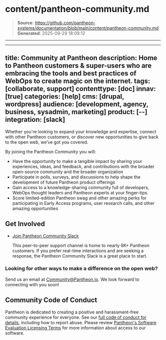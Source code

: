 # content/pantheon-community.md

> **Source**: https://github.com/pantheon-systems/documentation/blob/main/content/pantheon-community.md
> **Generated**: 2025-09-29 18:09:12

---

---
title: Community at Pantheon
description: Home to Pantheon customers & super-users who are embracing the tools and best practices of WebOps to create magic on the internet.
tags: [collaborate, support]
contenttype: [doc]
innav: [true]
categories: [help]
cms: [drupal, wordpress]
audience: [development, agency, business, sysadmin, marketing]
product: [--]
integration: [slack]
---

Whether you're looking to expand your knowledge and expertise, connect with other Pantheon customers, or discover new opportunities to give back to the open web, we’ve got you covered.

By joining the Pantheon Community you will:

- Have the opportunity to make a tangible impact by sharing your experiences, ideas, and feedback, and contributions with the broader open-source community and the broader organization
- Participate in polls, surveys, and discussions to help shape the development of future Pantheon product offerings
- Gain access to a knowledge-sharing community full of developers, WebOps thought leaders and Pantheon experts at your finger-tips.
- Score limited-edition Pantheon swag and other amazing perks for participating in Early Access programs, user research calls, and other amazing opportunities

## Get Involved

- [Join Pantheon Community Slack](http://slackin.pantheon.io)

  This peer-to-peer support channel is home to nearly 6K+ Pantheon customers. If you prefer real-time interactions and are seeking a response, the Pantheon Community Slack is a great place to start.

### Looking for other ways to make a difference on the open web?

Send us an email at Community@Pantheon.io. We look forward to connecting with you soon!

## Community Code of Conduct

Pantheon is dedicated to creating a positive and harassment-free community experience for everyone. See our [full code of conduct for details](/code-of-conduct), including how to report abuse. Please review [Pantheon's Software Evaluation Licensing Terms](https://legal.pantheon.io/#contract-hkqlbwpxo) for more information about access to our software.
